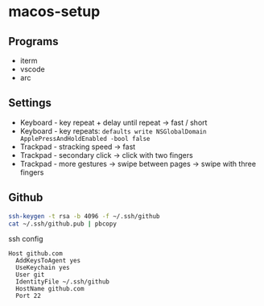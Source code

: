 # macos-setup

## Programs
* iterm
* vscode
* arc

## Settings
* Keyboard - key repeat + delay until repeat -> fast / short
* Keyboard - key repeats: `defaults write NSGlobalDomain ApplePressAndHoldEnabled -bool false`
* Trackpad - stracking speed -> fast
* Trackpad - secondary click -> click with two fingers
* Trackpad - more gestures -> swipe between pages -> swipe with three fingers

## Github
```bash
ssh-keygen -t rsa -b 4096 -f ~/.ssh/github
cat ~/.ssh/github.pub | pbcopy
```

ssh config
```
Host github.com
  AddKeysToAgent yes
  UseKeychain yes
  User git
  IdentityFile ~/.ssh/github
  HostName github.com
  Port 22
```
